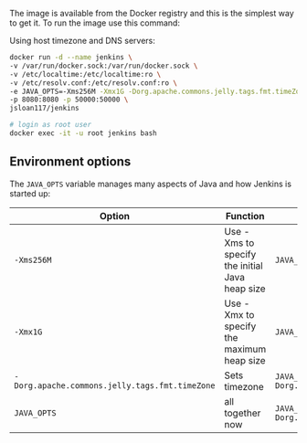 The image is available from the Docker registry and this is the simplest way to get it.
To run the image use this command:

Using host timezone and DNS servers:

```bash
docker run -d --name jenkins \
-v /var/run/docker.sock:/var/run/docker.sock \
-v /etc/localtime:/etc/localtime:ro \
-v /etc/resolv.conf:/etc/resolv.conf:ro \
-e JAVA_OPTS=-Xms256M -Xmx1G -Dorg.apache.commons.jelly.tags.fmt.timeZone=America/Chicago \
-p 8080:8080 -p 50000:50000 \
jsloan117/jenkins
```

```bash
# login as root user
docker exec -it -u root jenkins bash
```

## Environment options

The `JAVA_OPTS` variable manages many aspects of Java and how Jenkins is started up:

| Option                                         | Function                                       | Example                                                                                  |
| ---------------------------------------------- | ---------------------------------------------- | ---------------------------------------------------------------------------------------- |
| `-Xms256M`                                     | Use -Xms to specify the initial Java heap size | `JAVA_OPTS=-Xms256M`                                                                     |
| `-Xmx1G`                                       | Use -Xmx to specify the maximum heap size      | `JAVA_OPTS=-Xmx1G`                                                                       |
| `-Dorg.apache.commons.jelly.tags.fmt.timeZone` | Sets timezone                                  | `JAVA_OPTS=-Dorg.apache.commons.jelly.tags.fmt.timeZone=America/Chicago`                 |
| `JAVA_OPTS`                                    | all together now                               | `JAVA_OPTS=-Xms256M -Xmx1G -Dorg.apache.commons.jelly.tags.fmt.timeZone=America/Chicago` |
